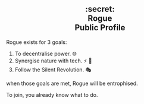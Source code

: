 <h2 align="center"> :secret: <br> Rogue <br> Public Profile </h2>

Rogue exists for 3 goals:

1. To decentralise power. :globe_with_meridians:
2. Synergise nature with tech. :zap: :hibiscus:
3. Follow the Silent Revolution. :performing_arts:

when those goals are met, Rogue will be entrophised.

To join, you already know what to do.
